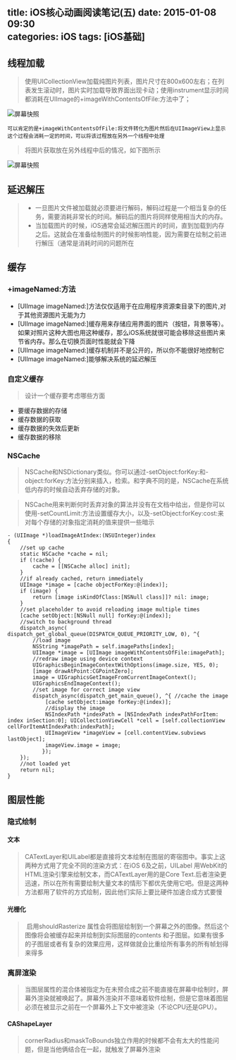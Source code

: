 title: iOS核心动画阅读笔记(五)
date: 2015-01-08 09:30  
categories: iOS 
tags: [iOS基础]
---
## 线程加载  
  
> 使用UICollectionView加载纯图片列表，图片尺寸在800x600左右；在列表发生滚动时，图片实时加载导致界面出现卡动；使用instrument显示时间都消耗在UIImage的+imageWithContentsOfFile:方法中了；  
  
<!--more-->

![屏幕快照 ](http://upload-images.jianshu.io/upload_images/117735-0e46651c3c598019.png?imageMogr2/auto-orient/strip%7CimageView2/2/w/1240)  
  
`可以肯定的是+imageWithContentsOfFile:将文件转化为图片然后在UIImageView上显示这个过程会消耗一定的时间，可以将该过程放在另外一个线程中处理`   
  
> 将图片获取放在另外线程中后的情况，如下图所示 
  

![屏幕快照](http://upload-images.jianshu.io/upload_images/117735-40384fb2f5a767b2.png?imageMogr2/auto-orient/strip%7CimageView2/2/w/1240)  
  
## 延迟解压  
  
> - 一旦图片文件被加载就必须要进行解码，解码过程是一个相当复杂的任务，需要消耗非常长的时间。解码后的图片将同样使用相当大的内存。  
>- 当加载图片的时候，iOS通常会延迟解压图片的时间，直到加载到内存之后。这就会在准备绘制图片的时候影响性能，因为需要在绘制之前进行解压（通常是消耗时间的问题所在  
  
## 缓存  
  
### +imageNamed:方法  
  
* [UIImage imageNamed:]方法仅仅适用于在应用程序资源束目录下的图片,对于其他资源图片无能为力
* [UIImage imageNamed:]缓存用来存储应用界面的图片（按钮，背景等等）。如果对照片这种大图也用这种缓存，那么iOS系统就很可能会移除这些图片来节省内存。那么在切换页面时性能就会下降  
* [UIImage imageNamed:]缓存机制并不是公开的，所以你不能很好地控制它
* [UIImage imageNamed:]能够解决系统的延迟解压  
  
### 自定义缓存  
  
> 设计一个缓存要考虑哪些方面  
  
* 要缓存数据的存储  
* 缓存数据的获取  
* 缓存数据的失效后更新 
* 缓存数据的移除  
  
### NSCache  
  
> NSCache和NSDictionary类似。你可以通过-setObject:forKey:和-object:forKey:方法分别来插入，检索。和字典不同的是，NSCache在系统低内存的时候自动丢弃存储的对象。

>  NSCache用来判断何时丢弃对象的算法并没有在文档中给出，但是你可以使用-setCountLimit:方法设置缓存大小，以及-setObject:forKey:cost:来对每个存储的对象指定消耗的值来提供一些暗示 

    - (UIImage *)loadImageAtIndex:(NSUInteger)index
	{
	    //set up cache
	    static NSCache *cache = nil;
	    if (!cache) {
	        cache = [[NSCache alloc] init];
	    }
	    //if already cached, return immediately
	    UIImage *image = [cache objectForKey:@(index)];
	    if (image) {
	        return [image isKindOfClass:[NSNull class]]? nil: image;
	    }
	    //set placeholder to avoid reloading image multiple times
	    [cache setObject:[NSNull null] forKey:@(index)];
	    //switch to background thread
	    dispatch_async( dispatch_get_global_queue(DISPATCH_QUEUE_PRIORITY_LOW, 0), ^{
	        //load image
	        NSString *imagePath = self.imagePaths[index];
	        UIImage *image = [UIImage imageWithContentsOfFile:imagePath];
	        //redraw image using device context
	        UIGraphicsBeginImageContextWithOptions(image.size, YES, 0);
	        [image drawAtPoint:CGPointZero];
	        image = UIGraphicsGetImageFromCurrentImageContext();
	        UIGraphicsEndImageContext();
	        //set image for correct image view
	        dispatch_async(dispatch_get_main_queue(), ^{ //cache the image
	            [cache setObject:image forKey:@(index)];
	            //display the image
	            NSIndexPath *indexPath = [NSIndexPath indexPathForItem: index inSection:0]; UICollectionViewCell *cell = [self.collectionView cellForItemAtIndexPath:indexPath];
	            UIImageView *imageView = [cell.contentView.subviews lastObject];
	            imageView.image = image;
	           });
	    });
	    //not loaded yet
	    return nil;
	}  
 
  
## 图层性能  
  
### 隐式绘制  
  
#### 文本  
  
> CATextLayer和UILabel都是直接将文本绘制在图层的寄宿图中。事实上这两种方式用了完全不同的渲染方式：在iOS 6及之前，UILabel
用WebKit的HTML渲染引擎来绘制文本，而CATextLayer用的是Core Text.后者渲染更迅速，所以在所有需要绘制大量文本的情形下都优先使用它吧。但是这两种方法都用了软件的方式绘制，因此他们实际上要比硬件加速合成方式要慢   
  
####   光栅化
  
>  启用shouldRasterize
属性会将图层绘制到一个屏幕之外的图像。然后这个图像将会被缓存起来并绘制到实际图层的contents
和子图层。如果有很多的子图层或者有复杂的效果应用，这样做就会比重绘所有事务的所有帧划得来得多   
  
### 离屏渲染  
  
> 当图层属性的混合体被指定为在未预合成之前不能直接在屏幕中绘制时，屏幕外渲染就被唤起了。屏幕外渲染并不意味着软件绘制，但是它意味着图层必须在被显示之前在一个屏幕外上下文中被渲染（不论CPU还是GPU）。  
  
#### CAShapeLayer  
  
> cornerRadius和maskToBounds独立作用的时候都不会有太大的性能问题，但是当他俩结合在一起，就触发了屏幕外渲染